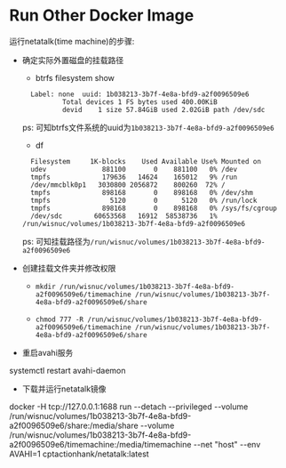# Run Other Docker Image

运行netatalk(time machine)的步骤:

+ 确定实际外置磁盘的挂载路径

  - btrfs filesystem show

  ```
    Label: none  uuid: 1b038213-3b7f-4e8a-bfd9-a2f0096509e6
            Total devices 1 FS bytes used 400.00KiB
            devid    1 size 57.84GiB used 2.02GiB path /dev/sdc

  ```
  
  ps: 可知btrfs文件系统的uuid为`1b038213-3b7f-4e8a-bfd9-a2f0096509e6`

  - df

  ```
    Filesystem     1K-blocks    Used Available Use% Mounted on
    udev              881100       0    881100   0% /dev
    tmpfs             179636   14624    165012   9% /run
    /dev/mmcblk0p1   3030800 2056872    800260  72% /
    tmpfs             898168       0    898168   0% /dev/shm
    tmpfs               5120       0      5120   0% /run/lock
    tmpfs             898168       0    898168   0% /sys/fs/cgroup
    /dev/sdc        60653568   16912  58538736   1% /run/wisnuc/volumes/1b038213-3b7f-4e8a-bfd9-a2f0096509e6
  ```
  
  ps: 可知挂载路径为`/run/wisnuc/volumes/1b038213-3b7f-4e8a-bfd9-a2f0096509e6`
  

+ 创建挂载文件夹并修改权限

  - `mkdir /run/wisnuc/volumes/1b038213-3b7f-4e8a-bfd9-a2f0096509e6/timemachine /run/wisnuc/volumes/1b038213-3b7f-4e8a-bfd9-a2f0096509e6/share`

  - `chmod 777 -R /run/wisnuc/volumes/1b038213-3b7f-4e8a-bfd9-a2f0096509e6/timemachine /run/wisnuc/volumes/1b038213-3b7f-4e8a-bfd9-a2f0096509e6/share`


+ 重启avahi服务

systemctl restart avahi-daemon


+ 下载并运行netatalk镜像

docker -H tcp://127.0.0.1:1688 run --detach --privileged --volume /run/wisnuc/volumes/1b038213-3b7f-4e8a-bfd9-a2f0096509e6/share:/media/share --volume /run/wisnuc/volumes/1b038213-3b7f-4e8a-bfd9-a2f0096509e6/timemachine:/media/timemachine --net "host" --env AVAHI=1 cptactionhank/netatalk:latest
